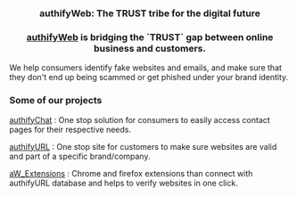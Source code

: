 #


<h3 align="center">authifyWeb: The TRUST tribe for the digital future </h3>
<h3 align="center"><a href ="https://authifyweb.com/" >authifyWeb</a> is bridging the `TRUST` gap between online business and customers. </h3>

We help consumers identify fake websites and emails, and make sure that they don't end up being scammed or get phished under your brand identity.  

### Some of our projects 

<a href ="https://chat.authifyweb/" target="_blank">authifyChat</a>
: One stop solution for consumers to easily access contact pages for their respective needs.

<a href ="https://url.authifyweb.com/" target="_blank">authifyURL</a>
: One stop site for customers to make sure websites are valid and part of a specific brand/company.

<a href ="https://now.authifyweb.com" target="_blank">aW_Extensions</a> 
: Chrome and firefox extensions than connect with authifyURL database and helps to verify websites in one click.
 


  

